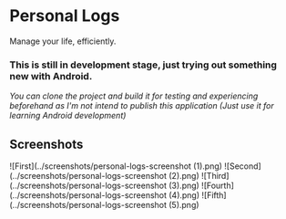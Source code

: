 # Personal Logs
Manage your life, efficiently.

### This is still in development stage, just trying out something new with Android.

*You can clone the project and build it for testing and experiencing beforehand as I'm not intend to publish this application (Just use it for learning Android development)*

## Screenshots
![First](../screenshots/personal-logs-screenshot (1).png)
![Second](../screenshots/personal-logs-screenshot (2).png)
![Third](../screenshots/personal-logs-screenshot (3).png)
![Fourth](../screenshots/personal-logs-screenshot (4).png)
![Fifth](../screenshots/personal-logs-screenshot (5).png)


